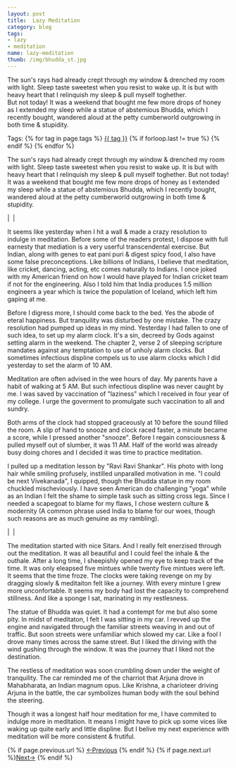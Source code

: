 ```yaml
---
layout: post
title:  Lazy Meditation 
category: blog
tags:
- lazy 
- meditation
name: lazy-meditation
thumb: /img/bhudda_st.jpg
---
```



The sun's rays had already crept through my window & drenched my room with light. Sleep taste sweetest when you resist to wake up. It is but with heavy heart that I relinquish my sleep & pull myself toghether. <br>But not today! It was a weekend that bought me few more drops of honey as I extended my sleep while a statue of abstemious Bhudda, which I recently bought, wandered aloud at the petty cumberworld outgrowing in both time & stupidity.  
  <!-- truncate_here -->
<p>Tags: {% for tag in page.tags %} <a class="mytag" href="/tag/{{ tag }}" title="View posts tagged with &quot;{{ tag }}&quot;">{{ tag }}</a>  {% if forloop.last != true %} {% endif %} {% endfor %} </p>


The sun's rays had already crept through my window & drenched my room with light. Sleep taste sweetest when you resist to wake up. It is but with heavy heart that I relinquish my sleep & pull myself toghether. But not today! It was a weekend that bought me few more drops of honey as I extended my sleep while a statue of abstemious Bhudda, which I recently bought, wandered aloud at the petty cumberworld outgrowing in both time & stupidity.  


| <img align="center" src="{{ root_url }}/img/bhudda_st.jpg" alt="" /> |

It seems like yesterday when I hit a wall & made a crazy resolution to indulge in meditation. Before some of the readers protest, I dispose with full earnesty that mediation is a very userful transcendental exercise. But Indian, along with genes to eat pani puri & digest spicy food, I also have some false preconceptions. Like billions of Indians, I believe that meditation, like cricket, dancing, acting, etc comes naturally to Indians. I once joked with my American friend on how I would have played for Indian cricket team if not for the engineering. Also I told him that India produces 1.5 million engineers a year which is twice the population of Iceland, which left him gaping at me.

Before I digress more, I should come back to the bed. Yes the abode of eteral happiness. But tranquility was disturbed by one mistake. The crazy resolution had pumped up ideas in my mind. Yesterday I had fallen to one of such idea, to set up my alarm clock. It's a sin, decreed by Gods against setting alarm in the weekend. The chapter 2, verse 2 of sleeping scripture mandates against any temptation to use of unholy alarm clocks. But sometimes infectious displine compels us to use alarm clocks which I did yesterday to set the alarm of 10 AM.

Meditation are often advised in the wee hours of day. My parents have a habit of walking at 5 AM. But such infectious displine was never caught by me. I was saved by vaccination of "laziness" which I received in four year of my college. I urge the goverment to promulgate such vaccination to all and sundry.  


Both arms of the clock had stopped graceously at 10 before the sound filled the room. A slip of hand to snooze and clock raced faster, a minute became a score, while I pressed another "snooze". Before I regain consciousness & pulled myself out of slumber, it was 11 AM. Half of the world was already busy doing chores and I decided it was time to practice meditation. 

I pulled up a meditation lesson by "Ravi Ravi Shankar". His photo with long hair while smiling profusely, instilled unparalled motivation in me. "I could be next Vivekanada", I quipped, though the Bhudda statue in my room chuckled mischeviously. I have seen American do challenging "yoga" while as an Indian I felt the shame to simple task such as sitting cross legs. Since I needed a scapegoat to blame for my flaws, I chose western culture & modernity (A common phrase used India to blame for our woes, though such reasons are as much genuine as my rambling). 

| <img align="center" src="{{ root_url }}/img/dog_yoga.jpg" alt="" /> |


The meditation started with nice Sitars. And I really felt enerzised through out the meditation. It was all beautiful and I could feel the inhale & the outhale. After a long time, I sheepishly opened my eye to keep track of the time. It was only eleapsed five mintues while twenty five mintues were left. It seems that the time froze. The clocks were taking revenge on my by dragging slowly & meditaiton felt like a journey. With every minture I grew more unconfortable. It seems my body had lost the capacity to comprehend stillness. And like a sponge I sat, marinating in my restlesness. 

The statue of Bhudda was quiet. It had a contempt for me but also some pity. In midst of meditaton, I felt I was sitting in my car. I revved up the engine and navigated through the familiar streets weaving in and out of traffic. But soon streets were unfamiliar which slowed my car. Like a fool I drove many times across the same street. But I liked the driving with the wind gushing through the window. It was the journey that I liked not the destination. 

The restless of meditation was soon crumbling down under the weight of tranquility. The car reminded me of the charriot that Arjuna drove in Mahabharata, an Indian magnum opus. Like Krishna, a charioteer driving Arjuna in the battle, the car symbolizes human body with the soul behind the steering. 

Though it was a longest half hour meditation for me, I have commited to indulge more in meditation. It means I might have to pick up some vices like waking up quite early and little displine. But I belive my next experience with meditation will be more consistent & frutiful. 


<nav class="pagination clear" style="padding-bottom:20px;">
{% if page.previous.url %} <a class="prev-item" href="{{page.previous.url}}" title="Previous Post: {{page.previous.title}}">&larr;Previous</a>   {% endif %}  {% if page.next.url %}<a class="next-item" href="{{page.next.url}}" title="Next Post: {{page.next.title}}">Next&rarr;</a>         {% endif %}
</nav>
